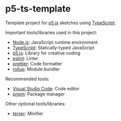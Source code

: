 # p5-ts-template

Template project for [p5.js](https://p5js.org/) sketches using [TypeScript](https://www.typescriptlang.org/).

Important tools/libraries used in this project:

- [Node.js](https://nodejs.org/): JavaScript runtime environment
- [TypeScript](https://www.typescriptlang.org/): Statically-typed JavaScript
- [p5.js](https://p5js.org/): Library for creative coding
- [eslint](https://eslint.org/): Linter
- [prettier](https://prettier.io/): Code formatter
- [rollup](https://rollupjs.org/): Module bundler


Recommended tools:

- [Visual Studio Code](https://code.visualstudio.com/): Code editor
- [pnpm](https://pnpm.js.org/): Package manager


Other optional tools/libraries:

- [terser](https://terser.org/): Minifier
